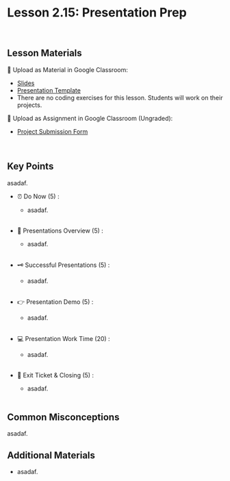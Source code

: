 # Lesson 2.15: Presentation Prep

<br>

## Lesson Materials

📖 Upload as Material in Google Classroom:
- [Slides](https://docs.google.com/presentation/d/1Ed0KY5cWTN1iIdh8PbgJ-_7MENMCv8jbh8hTRO17GBA/edit?usp=sharing)
- [Presentation Template](https://docs.google.com/document/d/17_7gXoUkwDxjCXhQwP-1e8Km3jUlXBVROmhUKEUp9Ds/edit?usp=sharing)
- There are no coding exercises for this lesson. Students will work on their projects.

📝 Upload as Assignment in Google Classroom (Ungraded):
- [Project Submission Form](https://forms.gle/jpemUa2fTs6DFdCX8)

<br>

## Key Points
asadaf.


- ⏰ Do Now (5) : 
    -  asadaf. <br><br>

- 👀 Presentations Overview (5) : 
    - asadaf.<br><br>

- 🗝️ Successful Presentations (5) :
    - asadaf.<br><br>

- 👉 Presentation Demo (5) : 
    - asadaf. <br><br>

- 💻 Presentation Work Time (20) : 
    - asadaf. <br><br>

- 👋 Exit Ticket & Closing (5) : 
    - asadaf. <br><br>


## Common Misconceptions
asadaf.


## Additional Materials
- asadaf.
